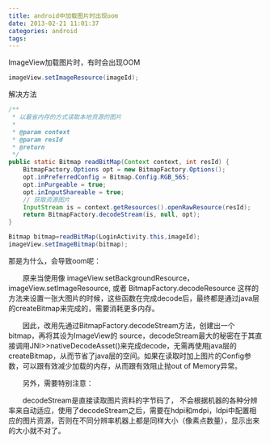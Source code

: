 ```yaml
---
title: android中加载图片时出现oom
date: 2013-02-21 11:01:37
categories: android
tags:
---
```

ImageView加载图片时，有时会出现OOM


``` java
imageView.setImageResource(imageId);
```

解决方法


``` java
/**
 * 以最省内存的方式读取本地资源的图片
 * 
 * @param context
 * @param resId
 * @return
 */
public static Bitmap readBitMap(Context context, int resId) {
    BitmapFactory.Options opt = new BitmapFactory.Options();
    opt.inPreferredConfig = Bitmap.Config.RGB_565;
    opt.inPurgeable = true;
    opt.inInputShareable = true;
    // 获取资源图片
    InputStream is = context.getResources().openRawResource(resId);
    return BitmapFactory.decodeStream(is, null, opt);
}
```

``` java
Bitmap bitmap=readBitMap(LoginActivity.this,imageId);
imageView.setImageBitmap(bitmap);
```

那是为什么，会导致oom呢：

　　原来当使用像 imageView.setBackgroundResource，imageView.setImageResource, 或者 BitmapFactory.decodeResource 这样的方法来设置一张大图片的时候，这些函数在完成decode后，最终都是通过java层的createBitmap来完成的，需要消耗更多内存。

　　因此，改用先通过BitmapFactory.decodeStream方法，创建出一个bitmap，再将其设为ImageView的 source，decodeStream最大的秘密在于其直接调用JNI>>nativeDecodeAsset()来完成decode，无需再使用java层的createBitmap，从而节省了java层的空间。如果在读取时加上图片的Config参数，可以跟有效减少加载的内存，从而跟有效阻止抛out of Memory异常。

　　另外，需要特别注意：


　　decodeStream是直接读取图片资料的字节码了， 不会根据机器的各种分辨率来自动适应，使用了decodeStream之后，需要在hdpi和mdpi，ldpi中配置相应的图片资源，否则在不同分辨率机器上都是同样大小（像素点数量），显示出来的大小就不对了。